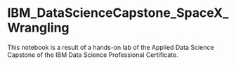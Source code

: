 # IBM_DataScienceCapstone_SpaceX_Wrangling

This notebook is a result of a hands-on lab of the Applied Data Science Capstone of the IBM Data Science Professional Certificate.

